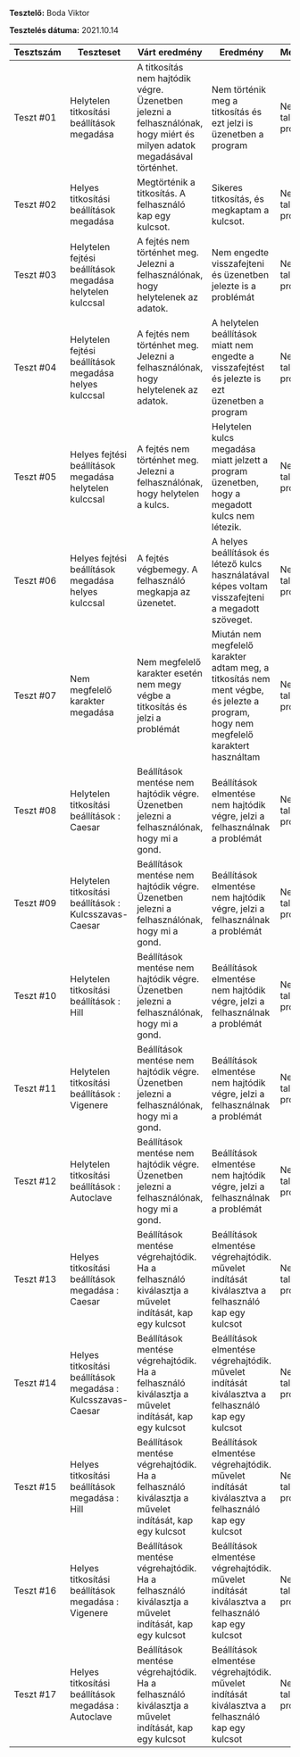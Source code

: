 **Tesztelő:** Boda Viktor

**Tesztelés dátuma:** 2021.10.14

Tesztszám | Teszteset | Várt eredmény | Eredmény | Megjegyzés
----------|--------------|---------------|----------|-----------
Teszt #01 | Helytelen titkosítási beállítások megadása | 	A titkosítás nem hajtódik végre. Üzenetben jelezni a felhasználónak, hogy miért és milyen adatok megadásával történhet. | Nem történik meg a titkosítás és ezt jelzi is üzenetben a program | Nem találtam problémát.
Teszt #02 | Helyes titkosítási beállítások megadása | Megtörténik a titkosítás. A felhasználó kap egy kulcsot. | Sikeres titkosítás, és megkaptam a kulcsot. | Nem találtam problémát.
Teszt #03 | Helytelen fejtési beállítások megadása helytelen kulccsal | A fejtés nem történhet meg. Jelezni a felhasználónak, hogy helytelenek az adatok. | Nem engedte visszafejteni és üzenetben jelezte is a problémát | Nem találtam problémát.
Teszt #04 | Helytelen fejtési beállítások megadása helyes kulccsal | 	A fejtés nem történhet meg. Jelezni a felhasználónak, hogy helytelenek az adatok. | A helytelen beállítások miatt nem engedte a visszafejtést és jelezte is ezt üzenetben a program | Nem találtam problémát.
Teszt #05 | Helyes fejtési beállítások megadása helytelen kulccsal | A fejtés nem történhet meg. Jelezni a felhasználónak, hogy helytelen a kulcs. | Helytelen kulcs megadása miatt jelzett a program üzenetben, hogy a megadott kulcs nem létezik. | Nem találtam problémát.
Teszt #06 | Helyes fejtési beállítások megadása helyes kulccsal | A fejtés végbemegy. A felhasználó megkapja az üzenetet. | A helyes beállítások és létező kulcs használatával képes voltam visszafejteni a megadott szöveget. | Nem találtam problémát.
Teszt #07 | Nem megfelelő karakter megadása | Nem megfelelő karakter esetén nem megy végbe a titkosítás és jelzi a problémát | Miután nem megfelelő karakter adtam meg, a titkosítás nem ment végbe, és jelezte a program, hogy nem megfelelő karaktert használtam | Nem találtam problémát.
|Teszt #08 | Helytelen titkosítási beállítások : Caesar | Beállítások mentése nem hajtódik végre. Üzenetben jelezni a felhasználónak, hogy mi a gond.           | Beállítások elmentése nem hajtódik végre, jelzi a felhasználnak a problémát                                                                                   | Nem találtam problémát.   |
|Teszt #09          | Helytelen titkosítási beállítások : Kulcsszavas-Caesar                                  | Beállítások mentése nem hajtódik végre. Üzenetben jelezni a felhasználónak, hogy mi a gond.           | Beállítások elmentése nem hajtódik végre, jelzi a felhasználnak a problémát                                                                                   | Nem találtam problémát.   |
|Teszt #10          | Helytelen titkosítási beállítások : Hill                                                | Beállítások mentése nem hajtódik végre. Üzenetben jelezni a felhasználónak, hogy mi a gond.           | Beállítások elmentése nem hajtódik végre, jelzi a felhasználnak a problémát                                                                                   | Nem találtam problémát.   |
|Teszt #11          | Helytelen titkosítási beállítások : Vigenere                                            | Beállítások mentése nem hajtódik végre. Üzenetben jelezni a felhasználónak, hogy mi a gond.           | Beállítások elmentése nem hajtódik végre, jelzi a felhasználnak a problémát                                                                                   | Nem találtam problémát.   |
|Teszt #12          | Helytelen titkosítási beállítások : Autoclave                                           | Beállítások mentése nem hajtódik végre. Üzenetben jelezni a felhasználónak, hogy mi a gond.           | Beállítások elmentése nem hajtódik végre, jelzi a felhasználnak a problémát                                                                                   | Nem találtam problémát.   |
|Teszt #13          | Helyes titkosítási beállítások megadása : Caesar                                        | Beállítások mentése végrehajtódik. Ha a felhasználó kiválasztja a művelet indítását, kap egy kulcsot  | Beállítások elmentése végrehajtódik. művelet indítását kiválasztva a felhasználó kap egy kulcsot                                                              | Nem találtam problémát.   |
|Teszt #14          | Helyes titkosítási beállítások megadása : Kulcsszavas-Caesar                            | Beállítások mentése végrehajtódik. Ha a felhasználó kiválasztja a művelet indítását, kap egy kulcsot  | Beállítások elmentése végrehajtódik. művelet indítását kiválasztva a felhasználó kap egy kulcsot                                                              | Nem találtam problémát.   |
|Teszt #15          | Helyes titkosítási beállítások megadása : Hill                                          | Beállítások mentése végrehajtódik. Ha a felhasználó kiválasztja a művelet indítását, kap egy kulcsot  | Beállítások elmentése végrehajtódik. művelet indítását kiválasztva a felhasználó kap egy kulcsot                                                              | Nem találtam problémát.   |
|Teszt #16          | Helyes titkosítási beállítások megadása : Vigenere                                      | Beállítások mentése végrehajtódik. Ha a felhasználó kiválasztja a művelet indítását, kap egy kulcsot  | Beállítások elmentése végrehajtódik. művelet indítását kiválasztva a felhasználó kap egy kulcsot                                                              | Nem találtam problémát.   |
|Teszt #17          | Helyes titkosítási beállítások megadása : Autoclave                                     | Beállítások mentése végrehajtódik. Ha a felhasználó kiválasztja a művelet indítását, kap egy kulcsot  | Beállítások elmentése végrehajtódik. művelet indítását kiválasztva a felhasználó kap egy kulcsot                                                              | Nem találtam problémát.   |
